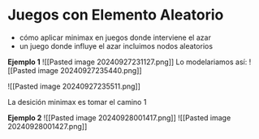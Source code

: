 # Juegos con Elemento Aleatorio
+ cómo aplicar minimax en juegos donde interviene el azar
+ un juego donde influye el azar incluimos nodos aleatorios

**Ejemplo 1**
![[Pasted image 20240927231127.png]]
Lo modelariamos así:
![[Pasted image 20240927235440.png]]

![[Pasted image 20240927235511.png]]

La desición minimax es tomar el camino 1


**Ejemplo 2**
![[Pasted image 20240928001417.png]]
![[Pasted image 20240928001427.png]]